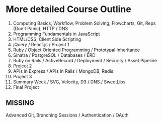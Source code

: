 # More detailed Course Outline

1.  Computing Basics, Workflow, Problem Solving, Flowcharts, Git, Reps (Don't Panic), HTTP / DNS
2.  Programming Fundamentals in JavaScript
3.  HTML/CSS, Client Side Scripting
4.  jQuery / React.js / Project 1
5.  Ruby / Object Oriented Programming / Prototypal Inheritance
6.  Sinatra / PostgreSQL / Databases / ERD
7.  Ruby on Rails / ActiveRecord / Deployment / Security / Asset Pipeline
8.  Project 2
9.  APIs in Express / APIs in Rails / MongoDB, Redis
10. Project 3
11. Summary Week / SVG, Velocity, D3 / DNS / SweetLibs
12. Final Project

MISSING
----------
Advanced Git, Branching
Sessions / Authentication / OAuth
